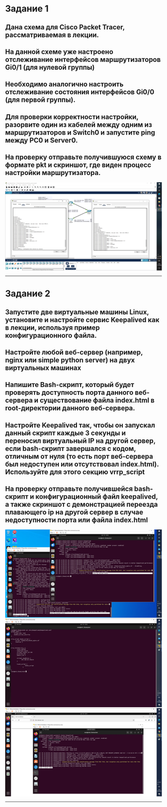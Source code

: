 # Задание 1
## Дана схема для Cisco Packet Tracer, рассматриваемая в лекции.
## На данной схеме уже настроено отслеживание интерфейсов маршрутизаторов Gi0/1 (для нулевой группы)
## Необходимо аналогично настроить отслеживание состояния интерфейсов Gi0/0 (для первой группы).
## Для проверки корректности настройки, разорвите один из кабелей между одним из маршрутизаторов и Switch0 и запустите ping между PC0 и Server0.
## На проверку отправьте получившуюся схему в формате pkt и скриншот, где виден процесс настройки маршрутизатора.

![1](1.jpg)
***
# Задание 2
## Запустите две виртуальные машины Linux, установите и настройте сервис Keepalived как в лекции, используя пример конфигурационного файла.
## Настройте любой веб-сервер (например, nginx или simple python server) на двух виртуальных машинах
## Напишите Bash-скрипт, который будет проверять доступность порта данного веб-сервера и существование файла index.html в root-директории данного веб-сервера.
## Настройте Keepalived так, чтобы он запускал данный скрипт каждые 3 секунды и переносил виртуальный IP на другой сервер, если bash-скрипт завершался с кодом, отличным от нуля (то есть порт веб-сервера был недоступен или отсутствовал index.html). Используйте для этого секцию vrrp_script
## На проверку отправьте получившейся bash-скрипт и конфигурационный файл keepalived, а также скриншот с демонстрацией переезда плавающего ip на другой сервер в случае недоступности порта или файла index.html
![1](2.jpg)
![1](3.jpg)
![1](4.jpg)
***
